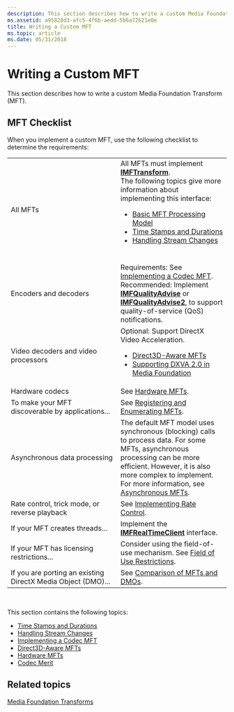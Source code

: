 ```yaml
---
description: This section describes how to write a custom Media Foundation Transform (MFT).
ms.assetid: a95828d3-afc5-4f6b-aedd-5b6a72621e0e
title: Writing a Custom MFT
ms.topic: article
ms.date: 05/31/2018
---
```


# Writing a Custom MFT

This section describes how to write a custom Media Foundation Transform (MFT).

## MFT Checklist

When you implement a custom MFT, use the following checklist to determine the requirements:



<table>
<colgroup>
<col style="width: 50%" />
<col style="width: 50%" />
</colgroup>
<tbody>
<tr class="odd">
<td>All MFTs</td>
<td>All MFTs must implement <a href="/windows/desktop/api/mftransform/nn-mftransform-imftransform"><strong>IMFTransform</strong></a>.<br/> The following topics give more information about implementing this interface:
<ul>
<li><a href="basic-mft-processing-model.md">Basic MFT Processing Model</a></li>
<li><a href="time-stamps-and-durations.md">Time Stamps and Durations</a></li>
<li><a href="handling-stream-changes.md">Handling Stream Changes</a></li>
</ul>
<br/></td>
</tr>
<tr class="even">
<td>Encoders and decoders</td>
<td>Requirements: See <a href="implementing-a-codec-mft.md">Implementing a Codec MFT</a>.<br/> Recommended: Implement <a href="/windows/desktop/api/mfidl/nn-mfidl-imfqualityadvise"><strong>IMFQualityAdvise</strong></a> or <a href="/windows/desktop/api/mfidl/nn-mfidl-imfqualityadvise2"><strong>IMFQualityAdvise2</strong></a>, to support quality-of-service (QoS) notifications.<br/></td>
</tr>
<tr class="odd">
<td>Video decoders and video processors</td>
<td>Optional: Support DirectX Video Acceleration.<br/>
<ul>
<li><a href="direct3d-aware-mfts.md">Direct3D-Aware MFTs</a></li>
<li><a href="supporting-dxva-2-0-in-media-foundation.md">Supporting DXVA 2.0 in Media Foundation</a></li>
</ul></td>
</tr>
<tr class="even">
<td>Hardware codecs</td>
<td>See <a href="hardware-mfts.md">Hardware MFTs</a>.</td>
</tr>
<tr class="odd">
<td>To make your MFT discoverable by applications...</td>
<td>See <a href="registering-and-enumerating-mfts.md">Registering and Enumerating MFTs</a>.</td>
</tr>
<tr class="even">
<td>Asynchronous data processing</td>
<td>The default MFT model uses synchronous (blocking) calls to process data. For some MFTs, asynchronous processing can be more efficient. However, it is also more complex to implement.<br/> For more information, see <a href="asynchronous-mfts.md">Asynchronous MFTs</a>.<br/></td>
</tr>
<tr class="odd">
<td>Rate control, trick mode, or reverse playback</td>
<td>See <a href="implementing-rate-control.md">Implementing Rate Control</a>.</td>
</tr>
<tr class="even">
<td>If your MFT creates threads...</td>
<td>Implement the <a href="/windows/desktop/api/mfidl/nn-mfidl-imfrealtimeclient"><strong>IMFRealTimeClient</strong></a> interface.</td>
</tr>
<tr class="odd">
<td>If your MFT has licensing restrictions...</td>
<td>Consider using the field-of-use mechanism. See <a href="field-of-use-restrictions.md">Field of Use Restrictions</a>.</td>
</tr>
<tr class="even">
<td>If you are porting an existing DirectX Media Object (DMO)...</td>
<td>See <a href="comparison-of-mfts-and-dmos.md">Comparison of MFTs and DMOs</a>.</td>
</tr>
</tbody>
</table>



 

This section contains the following topics:

-   [Time Stamps and Durations](time-stamps-and-durations.md)
-   [Handling Stream Changes](handling-stream-changes.md)
-   [Implementing a Codec MFT](implementing-a-codec-mft.md)
-   [Direct3D-Aware MFTs](direct3d-aware-mfts.md)
-   [Hardware MFTs](hardware-mfts.md)
-   [Codec Merit](codec-merit.md)

## Related topics

<dl> <dt>

[Media Foundation Transforms](media-foundation-transforms.md)
</dt> </dl>

 

 




